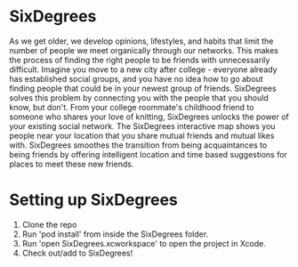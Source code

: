 # SixDegrees
As we get older, we develop opinions, lifestyles, and habits that limit the number of people we meet organically through our  networks. This makes the process of finding the right people to be friends with unnecessarily difficult. Imagine you move to a new city after college - everyone already has established social groups, and you have no idea how to go about finding people that could be in your newest group of friends.  SixDegrees solves this problem by connecting you with the people that you should know, but don't. From your college roommate's childhood friend to someone who shares your love of knitting, SixDegrees unlocks the power of your existing social network. The SixDegrees interactive map shows you people near your location that you share mutual friends and mutual likes with. SixDegrees smoothes the transition from being acquaintances to being friends by offering intelligent location and time based suggestions for places to meet these new friends.

# Setting up SixDegrees
1. Clone the repo
2. Run 'pod install' from inside the SixDegrees folder.
3. Run 'open SixDegrees.xcworkspace' to open the project in Xcode.
4. Check out/add to SixDegrees!
